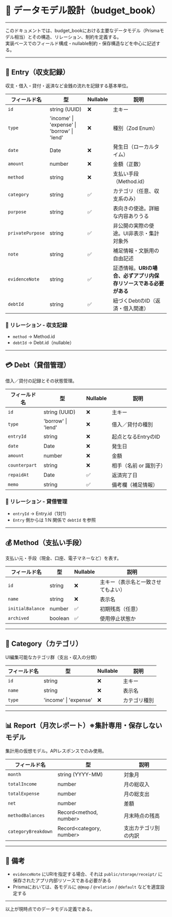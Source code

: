 
# 🧩 データモデル設計（budget_book）

---

このドキュメントでは、budget_bookにおける主要なデータモデル（Prismaモデル相当）とその構造、リレーション、制約を定義する。  
実装ベースでのフィールド構成・nullable制約・保存構造などを中心に記述する。

---

## 📄 Entry（収支記録）

収支・借入・貸付・返済など金銭の流れを記録する基本単位。

| フィールド名 | 型 | Nullable | 説明 |
|--------------|----|----------|------|
| `id` | string (UUID) | ❌ | 主キー |
| `type` | 'income' \| 'expense' \| 'borrow' \| 'lend' | ❌ | 種別（Zod Enum） |
| `date` | Date | ❌ | 発生日（ローカルタイム） |
| `amount` | number | ❌ | 金額（正数） |
| `method` | string | ❌ | 支払い手段（Method.id） |
| `category` | string | ✅ | カテゴリ（任意、収支系のみ） |
| `purpose` | string | ✅ | 表向きの使途。詳細な内容ありうる |
| `privatePurpose` | string | ✅ | 非公開の実際の使途。UI非表示・集計対象外 |
| `note` | string | ✅ | 補足情報・文脈用の自由記述 |
| `evidenceNote` | string | ✅ | 証憑情報。**URIの場合、必ずアプリ内保存リソースである必要がある** |
| `debtId` | string | ✅ | 紐づくDebtのID（返済・借入関連） |

### 🔗 リレーション - 収支記録

- `method` → Method.id
- `debtId` → Debt.id（nullable）

---

## 💳 Debt（貸借管理）

借入／貸付の記録とその状態管理。

| フィールド名 | 型 | Nullable | 説明 |
|--------------|----|----------|------|
| `id` | string (UUID) | ❌ | 主キー |
| `type` | 'borrow' \| 'lend' | ❌ | 借入／貸付の種別 |
| `entryId` | string | ❌ | 起点となるEntryのID |
| `date` | Date | ❌ | 発生日 |
| `amount` | number | ❌ | 金額 |
| `counterpart` | string | ❌ | 相手（名前 or 識別子） |
| `repaidAt` | Date | ✅ | 返済完了日 |
| `memo` | string | ✅ | 備考欄（補足情報） |

### 🔗 リレーション - 貸借管理

- `entryId` → Entry.id（1対1）
- `Entry` 側からは 1:N 関係で `debtId` を参照

---

## 💰 Method（支払い手段）

支払い元・手段（現金、口座、電子マネーなど）を表す。

| フィールド名 | 型 | Nullable | 説明 |
|--------------|----|----------|------|
| `id` | string | ❌ | 主キー（表示名と一致させてもよい） |
| `name` | string | ❌ | 表示名 |
| `initialBalance` | number | ✅ | 初期残高（任意） |
| `archived` | boolean | ✅ | 使用停止状態か |

---

## 📂 Category（カテゴリ）

UI編集可能なカテゴリ群（支出・収入の分類）

| フィールド名 | 型 | Nullable | 説明 |
|--------------|----|----------|------|
| `id` | string | ❌ | 主キー |
| `name` | string | ❌ | 表示名 |
| `type` | 'income' \| 'expense' | ❌ | カテゴリ種別 |

---

## 📊 Report（月次レポート）※集計専用・保存しないモデル

集計用の仮想モデル。APIレスポンスでのみ使用。

| フィールド名 | 型 | 説明 |
|--------------|----|------|
| `month` | string (YYYY-MM) | 対象月 |
| `totalIncome` | number | 月の総収入 |
| `totalExpense` | number | 月の総支出 |
| `net` | number | 差額 |
| `methodBalances` | Record<method, number> | 月末時点の残高 |
| `categoryBreakdown` | Record<category, number> | 支出カテゴリ別の内訳 |

---

## 📌 備考

- `evidenceNote` にURIを指定する場合、それは `public/storage/receipt/` に保存されたアプリ内部リソースである必要がある
- Prismaにおいては、各モデルに `@@map` / `@relation` / `@default` などを適宜設定する

---

以上が現時点でのデータモデル定義である。

